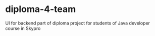 # diploma-4-team
UI for backend part of diploma project for students of Java developer course in Skypro
